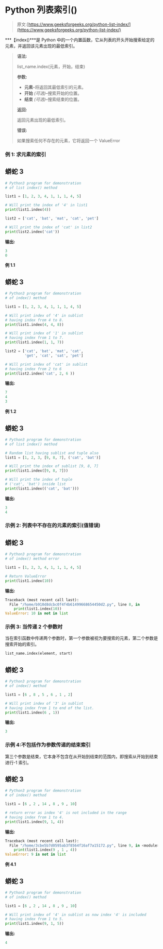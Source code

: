 # Python 列表索引()

> 原文:[https://www.geeksforgeeks.org/python-list-index/](https://www.geeksforgeeks.org/python-list-index/)

***【index()***是 Python 中的一个内置函数，它从列表的开头开始搜索给定的元素，并返回该元素出现的最低索引。

> **语法:**
> 
> list_name.index(元素，开始，结束)
> 
> **参数:**
> 
> *   **元素**–将返回其最低索引的元素。
> *   **开始** *(可选)*–搜索开始的位置。
> *   **结束** *(可选)*–搜索结束的位置。
> 
> **返回:**
> 
> 返回元素出现的最低索引。
> 
> **错误:**
> 
> 如果搜索任何不存在的元素，它将返回一个 ValueError

### **例 1:** 求元素的索引

## 蟒蛇 3

```py
# Python3 program for demonstration  
# of list index() method

list1 = [1, 2, 3, 4, 1, 1, 1, 4, 5]

# Will print the index of '4' in list1
print(list1.index(4))

list2 = ['cat', 'bat', 'mat', 'cat', 'pet']

# Will print the index of 'cat' in list2 
print(list2.index('cat'))
```

**输出:**

```py
3
0
```

**例 1.1**

## 蟒蛇 3

```py
# Python3 program for demonstration 
# of index() method

list1 = [1, 2, 3, 4, 1, 1, 1, 4, 5]

# Will print index of '4' in sublist
# having index from 4 to 8.
print(list1.index(4, 4, 8))

# Will print index of '1' in sublist
# having index from 1 to 7.
print(list1.index(1, 1, 7))

list2 = ['cat', 'bat', 'mat', 'cat', 
         'get', 'cat', 'sat', 'pet']

# Will print index of 'cat' in sublist
# having index from 2 to 6
print(list2.index('cat', 2, 6 ))
```

**输出:**

```py
7
4
3
```

**例 1.2**

## 蟒蛇 3

```py
# Python3 program for demonstration 
# of list index() method

# Random list having sublist and tuple also
list1 = [1, 2, 3, [9, 8, 7], ('cat', 'bat')]

# Will print the index of sublist [9, 8, 7]
print(list1.index([9, 8, 7]))

# Will print the index of tuple 
# ('cat', 'bat') inside list 
print(list1.index(('cat', 'bat')))
```

**输出:**

```py
3
4
```

### **示例 2:** 列表中不存在的元素的索引(值错误)

## 蟒蛇 3

```py
# Python3 program for demonstration
# of index() method error

list1 = [1, 2, 3, 4, 1, 1, 1, 4, 5]

# Return ValueError
print(list1.index(10))
```

**输出:**

```py
Traceback (most recent call last):
  File "/home/b910d8dcbc0f4f4b61499668654450d2.py", line 8, in 
    print(list1.index(10))
ValueError: 10 is not in list
```

### **示例 3:** 当传递 2 个参数时

当在索引函数中传递两个参数时，第一个参数被视为要搜索的元素，第二个参数是搜索开始的索引。

```py
list_name.index(element, start)
```

## 蟒蛇 3

```py
# Python3 program for demonstration 
# of index() method

list1 = [6 , 8 , 5 , 6 , 1 , 2]

# Will print index of '3' in sublist
# having index from 1 to end of the list.
print(list1.index(6 , 1))
```

**输出:**

```py
3
```

### 示例 4:不包括作为参数传递的结束索引

第三个参数是结束，它本身不包含在从开始到结束的范围内，即搜索从开始到结束进行-1 索引。

## 蟒蛇 3

```py
# Python3 program for demonstration 
# of index() method

list1 = [6 , 2 , 14 , 8 , 9 , 10]

# return error as index '4' is not included in the range 
# having index from 1 to 4.
print(list1.index(9, 1, 4))
```

**输出:**

```py
Traceback (most recent call last):
  File "/home/3cbe5b7d0595ab3f8564f16af7a15172.py", line 9, in <module>
    print(list1.index(9 , 1 , 4))
ValueError: 9 is not in list
```

**例 4.1**

## 蟒蛇 3

```py
# Python3 program for demonstration 
# of index() method

list1 = [6 , 2 , 14 , 8 , 9 , 10]

# Will print index of '4' in sublist as now index '4' is included 
# having index from 1 to 5.
print(list1.index(9, 1, 5))
```

**输出:**

```py
4
```